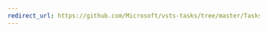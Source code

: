 ```yaml
---
redirect_url: https://github.com/Microsoft/vsts-tasks/tree/master/Tasks/IISWebAppDeploymentOnMachineGroup
---
```

